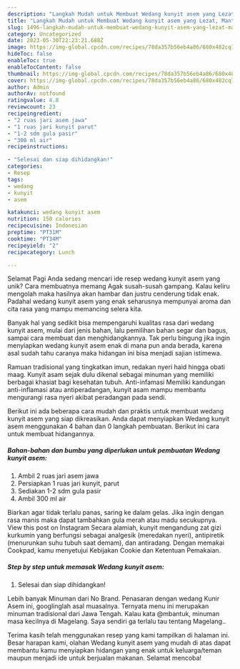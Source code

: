 ```yaml
---
description: "Langkah Mudah untuk Membuat Wedang kunyit asem yang Lezat, Mantap"
title: "Langkah Mudah untuk Membuat Wedang kunyit asem yang Lezat, Mantap"
slug: 1496-langkah-mudah-untuk-membuat-wedang-kunyit-asem-yang-lezat-mantap
category: Uncategorized
date: 2023-05-30T22:23:21.688Z
image: https://img-global.cpcdn.com/recipes/78da357b56eb4a86/680x482cq70/wedang-kunyit-asem-foto-resep-utama.jpg
hideToc: false
enableToc: true
enableTocContent: false
thumbnail: https://img-global.cpcdn.com/recipes/78da357b56eb4a86/680x482cq70/wedang-kunyit-asem-foto-resep-utama.jpg
cover: https://img-global.cpcdn.com/recipes/78da357b56eb4a86/680x482cq70/wedang-kunyit-asem-foto-resep-utama.jpg
author: Admin
authorAv: notfound
ratingvalue: 4.8
reviewcount: 23
recipeingredient:
- "2 ruas jari asem jawa"
- "1 ruas jari kunyit parut"
- "1-2 sdm gula pasir"
- "300 ml air"
recipeinstructions:

- "Selesai dan siap dihidangkan!"
categories:
- Resep
tags:
- wedang
- kunyit
- asem

katakunci: wedang kunyit asem 
nutrition: 150 calories
recipecuisine: Indonesian
preptime: "PT31M"
cooktime: "PT34M"
recipeyield: "2"
recipecategory: Lunch

---
```



Selamat Pagi Anda sedang mencari ide resep wedang kunyit asem yang unik? Cara membuatnya memang Agak susah-susah gampang. Kalau keliru mengolah maka hasilnya akan hambar dan justru cenderung tidak enak. Padahal wedang kunyit asem yang enak seharusnya mempunyai aroma dan cita rasa yang mampu memancing selera kita.


Banyak hal yang sedikit bisa mempengaruhi kualitas rasa dari wedang kunyit asem, mulai dari jenis bahan, lalu pemilihan bahan segar dan bagus, sampai cara membuat dan menghidangkannya. Tak perlu bingung jika ingin menyiapkan wedang kunyit asem enak di mana pun anda berada, karena asal sudah tahu caranya maka hidangan ini bisa menjadi sajian istimewa.

Ramuan tradisional yang tingkatkan imun, redakan nyeri haid hingga obati maag. Kunyit asam sejak dulu dikenal sebagai minuman yang memiliki berbagai khasiat bagi kesehatan tubuh. Anti-infamasi Memiliki kandungan anti-inflamasi atau antiperadangan, kunyit asam mampu membantu mengurangi rasa nyeri akibat peradangan pada sendi.


Berikut ini ada beberapa cara mudah dan praktis untuk membuat wedang kunyit asem yang siap dikreasikan. Anda dapat menyiapkan Wedang kunyit asem menggunakan 4 bahan dan 0 langkah pembuatan. Berikut ini cara untuk membuat hidangannya.

<!--inarticleads1-->

##### Bahan-bahan dan bumbu yang diperlukan untuk pembuatan Wedang kunyit asem:

1. Ambil 2 ruas jari asem jawa
1. Persiapkan 1 ruas jari kunyit, parut
1. Sediakan 1-2 sdm gula pasir
1. Ambil 300 ml air


Biarkan agar tidak terlalu panas, saring ke dalam gelas. Jika ingin dengan rasa manis maka dapat tambahkan gula merah atau madu secukupnya. View this post on Instagram Secara alamiah, kunyit mengandung zat gizi kurkumin yang berfungsi sebagai analgesik (meredakan nyeri), antipiretik (menurunkan suhu tubuh saat demam), dan antiradang. Dengan memakai Cookpad, kamu menyetujui Kebijakan Cookie dan Ketentuan Pemakaian. 

<!--inarticleads2-->

##### Step by step untuk memasak Wedang kunyit asem:


1. Selesai dan siap dihidangkan!

Lebih banyak Minuman dari No Brand. Penasaran dengan wedang Kunir Asem ini, googlinglah asal muasalnya. Ternyata menu ini merupakan minuman tradisional dari Jawa Tengah. Kalau kata @mbantuk, minuman masa kecilnya di Magelang. Saya sendiri ga terlalu tau tentang Magelang.. 

Terima kasih telah menggunakan resep yang kami tampilkan di halaman ini. Besar harapan kami, olahan Wedang kunyit asem yang mudah di atas dapat membantu kamu menyiapkan hidangan yang enak untuk keluarga/teman maupun menjadi ide untuk berjualan makanan. Selamat mencoba!
